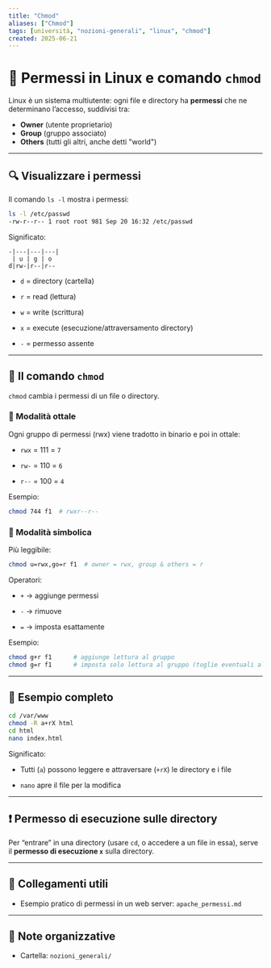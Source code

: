 ```yaml
---
title: "Chmod"
aliases: ["Chmod"]
tags: [università, "nozioni-generali", "linux", "chmod"]
created: 2025-06-21
---
```

# 🧾 Permessi in Linux e comando `chmod`

Linux è un sistema multiutente: ogni file e directory ha **permessi** che ne determinano l’accesso, suddivisi tra:

- **Owner** (utente proprietario)
- **Group** (gruppo associato)
- **Others** (tutti gli altri, anche detti "world")

---

## 🔍 Visualizzare i permessi

Il comando `ls -l` mostra i permessi:

```bash
ls -l /etc/passwd
-rw-r--r-- 1 root root 981 Sep 20 16:32 /etc/passwd
```

Significato:

```
-|---|---|---|
 | u | g | o
d|rw-|r--|r--

```

- `d` = directory (cartella)
	
- `r` = read (lettura)
    
- `w` = write (scrittura)
    
- `x` = execute (esecuzione/attraversamento directory)
    
- `-` = permesso assente


---

## 🔄 Il comando `chmod`

`chmod` cambia i permessi di un file o directory.

### 🔢 Modalità ottale

Ogni gruppo di permessi (rwx) viene tradotto in binario e poi in ottale:

- `rwx` = 111 = `7`
    
- `rw-` = 110 = `6`
    
- `r--` = 100 = `4`
    

Esempio:

```bash
chmod 744 f1  # rwxr--r--
```

### 📝 Modalità simbolica

Più leggibile:

```bash
chmod u=rwx,go=r f1  # owner = rwx, group & others = r
```

Operatori:

- `+` → aggiunge permessi
    
- `-` → rimuove
    
- `=` → imposta esattamente
    

Esempio:

```bash
chmod g+r f1      # aggiunge lettura al gruppo
chmod g=r f1      # imposta solo lettura al gruppo (toglie eventuali altri)
```


---

## 📂 Esempio completo


```bash
cd /var/www
chmod -R a+rX html
cd html
nano index.html
```

Significato:

- Tutti (`a`) possono leggere e attraversare (`+rX`) le directory e i file
    
- `nano` apre il file per la modifica

---

## ❗ Permesso di esecuzione sulle directory

Per “entrare” in una directory (usare `cd`, o accedere a un file in essa), serve il **permesso di esecuzione `x`** sulla directory.

---

## 🔗 Collegamenti utili

- Esempio pratico di permessi in un web server: `apache_permessi.md`
    

---

## 📁 Note organizzative

- Cartella: `nozioni_generali/`

